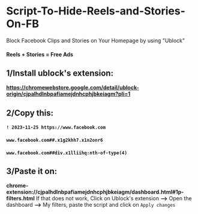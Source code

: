 # Script-To-Hide-Reels-and-Stories-On-FB
Block Facebook Clips and Stories on Your Homepage by using "Ublock"
#### Reels + Stories = Free Ads
## 1/Install ublock's extension:
**https://chromewebstore.google.com/detail/ublock-origin/cjpalhdlnbpafiamejdnhcphjbkeiagm?pli=1**
## 2/Copy this:
#### ``! 2023-11-25 https://www.facebook.com``
#### ``www.facebook.com##.x1g2khh7.x1n2onr6``
#### ``www.facebook.com##div.x1lliihq:nth-of-type(4)``
## 3/Paste it on:
**chrome-extension://cjpalhdlnbpafiamejdnhcphjbkeiagm/dashboard.html#1p-filters.html**
If that does not work, Click on Ublock's extension **-->** Open the dashboard **-->** My filters, paste the script and click on ``Apply changes``

